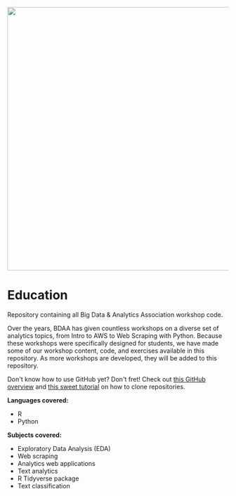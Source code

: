 <p align="center">
  <img src="https://user-images.githubusercontent.com/25988130/60761473-70487700-a017-11e9-9bb4-6e26da55c569.png" width="600"/>
</p>

# Education
Repository containing all Big Data &amp; Analytics Association workshop code.

Over the years, BDAA has given countless workshops on a diverse set of analytics topics, from Intro to AWS to Web Scraping with Python. Because these workshops were specifically designed for students, we have made some of our workshop content, code, and exercises available in this repository. As more workshops are developed, they will be added to this repository.

Don't know how to use GitHub yet? Don't fret! Check out [this GitHub overview](https://www.howtogeek.com/180167/htg-explains-what-is-github-and-what-do-geeks-use-it-for/) and [this sweet tutorial](https://help.github.com/en/articles/cloning-a-repository) on how to clone repositories.

**Languages covered:**
 - R
 - Python

**Subjects covered:**
 - Exploratory Data Analysis (EDA)
 - Web scraping
 - Analytics web applications
 - Text analytics
 - R Tidyverse package
 - Text classification

